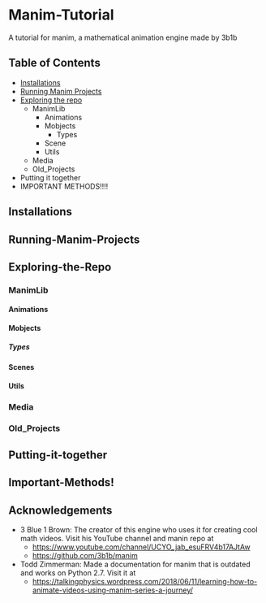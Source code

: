 # Manim-Tutorial
A tutorial for manim, a mathematical animation engine made by 3b1b
## Table of Contents
* [Installations](#Installations)
* [Running Manim Projects](#Running-Manim-Projects)
* [Exploring the repo](#Exploring-the-Repo)
  * ManimLib
    * Animations
    * Mobjects
      * Types
    * Scene
    * Utils
  * Media
  * Old_Projects
* Putting it together
* IMPORTANT METHODS!!!!
## Installations

## Running-Manim-Projects

## Exploring-the-Repo

### ManimLib
#### Animations
#### Mobjects
##### Types
#### Scenes
#### Utils

### Media
### Old_Projects
## Putting-it-together
## Important-Methods!
## Acknowledgements
* 3 Blue 1 Brown: The creator of this engine who uses it for creating cool math videos. Visit his YouTube channel and manin repo at 
  * https://www.youtube.com/channel/UCYO_jab_esuFRV4b17AJtAw
  * https://github.com/3b1b/manim
* Todd Zimmerman: Made a documentation for manim that is outdated and works on Python 2.7. Visit it at
  * https://talkingphysics.wordpress.com/2018/06/11/learning-how-to-animate-videos-using-manim-series-a-journey/
